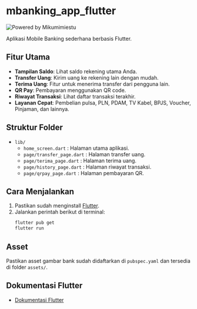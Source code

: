# mbanking_app_flutter

![Powered by Mikumimiestu](https://img.shields.io/badge/CreatedBy-Mikumimiestu%20-ffb6c1?style=flat-square&logo=sparkles&logoColor=white)

Aplikasi Mobile Banking sederhana berbasis Flutter.

## Fitur Utama

- **Tampilan Saldo**: Lihat saldo rekening utama Anda.
- **Transfer Uang**: Kirim uang ke rekening lain dengan mudah.
- **Terima Uang**: Fitur untuk menerima transfer dari pengguna lain.
- **QR Pay**: Pembayaran menggunakan QR code.
- **Riwayat Transaksi**: Lihat daftar transaksi terakhir.
- **Layanan Cepat**: Pembelian pulsa, PLN, PDAM, TV Kabel, BPJS, Voucher, Pinjaman, dan lainnya.

## Struktur Folder

- `lib/`
  - `home_screen.dart` : Halaman utama aplikasi.
  - `page/transfer_page.dart` : Halaman transfer uang.
  - `page/terima_page.dart` : Halaman terima uang.
  - `page/history_page.dart` : Halaman riwayat transaksi.
  - `page/qrpay_page.dart` : Halaman pembayaran QR.

## Cara Menjalankan

1. Pastikan sudah menginstall [Flutter](https://docs.flutter.dev/get-started/install).
2. Jalankan perintah berikut di terminal:
   ```bash
   flutter pub get
   flutter run
   ```

## Asset

Pastikan asset gambar bank sudah didaftarkan di `pubspec.yaml` dan tersedia di folder `assets/`.

## Dokumentasi Flutter

- [Dokumentasi Flutter](https://docs.flutter.dev/)
